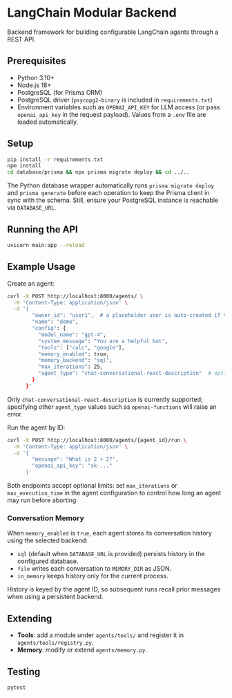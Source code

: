 # LangChain Modular Backend

Backend framework for building configurable LangChain agents through a REST API.

## Prerequisites
- Python 3.10+
- Node.js 18+
- PostgreSQL (for Prisma ORM)
- PostgreSQL driver (`psycopg2-binary` is included in `requirements.txt`)
- Environment variables such as `OPENAI_API_KEY` for LLM access (or pass `openai_api_key` in the request payload). Values from a `.env` file are loaded automatically.

## Setup
```bash
pip install -r requirements.txt
npm install
cd database/prisma && npx prisma migrate deploy && cd ../..
```

The Python database wrapper automatically runs `prisma migrate deploy` and `prisma generate` before each operation to keep the
Prisma client in sync with the schema. Still, ensure your PostgreSQL instance is reachable via `DATABASE_URL`.

## Running the API
```bash
uvicorn main:app --reload
```

## Example Usage
Create an agent:
```bash
curl -X POST http://localhost:8000/agents/ \
  -H 'Content-Type: application/json' \
  -d '{
        "owner_id": "user1",  # a placeholder user is auto-created if this ID doesn't exist
        "name": "demo",
        "config": {
          "model_name": "gpt-4",
          "system_message": "You are a helpful bot",
          "tools": ["calc", "google"],
          "memory_enabled": true,
          "memory_backend": "sql",
          "max_iterations": 25,
          "agent_type": "chat-conversational-react-description"  # optional; other values see langchain.agents.AgentType
        }
      }'
```
Only `chat-conversational-react-description` is currently supported; specifying other `agent_type` values such as `openai-functions` will raise an error.

Run the agent by ID:
```bash
curl -X POST http://localhost:8000/agents/{agent_id}/run \
  -H 'Content-Type: application/json' \
  -d '{
        "message": "What is 2 + 2?",
        "openai_api_key": "sk-..."
      }'
```

Both endpoints accept optional limits: set `max_iterations` or `max_execution_time` in the agent configuration to control how long an agent may run before aborting.

### Conversation Memory

When `memory_enabled` is `true`, each agent stores its conversation history using the selected backend:

- `sql` (default when `DATABASE_URL` is provided) persists history in the configured database.
- `file` writes each conversation to `MEMORY_DIR` as JSON.
- `in_memory` keeps history only for the current process.

History is keyed by the agent ID, so subsequent runs recall prior messages when using a persistent backend.

## Extending
- **Tools**: add a module under `agents/tools/` and register it in `agents/tools/registry.py`.
- **Memory**: modify or extend `agents/memory.py`.

## Testing
```bash
pytest
```
